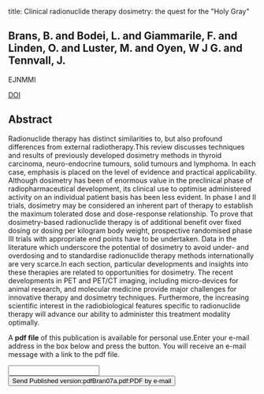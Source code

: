 title: Clinical radionuclide therapy dosimetry: the quest for the "Holy Gray"

## Brans, B. and Bodei, L. and Giammarile, F. and Linden, O. and Luster, M. and Oyen, W J G. and Tennvall, J.
EJNMMI

<a href="https://doi.org/10.1007/s00259-006-0338-5">DOI</a>

## Abstract
Radionuclide therapy has distinct similarities to, but also profound differences from external radiotherapy.This review discusses techniques and results of previously developed dosimetry methods in thyroid carcinoma, neuro-endocrine tumours, solid tumours and lymphoma. In each case, emphasis is placed on the level of evidence and practical applicability. Although dosimetry has been of enormous value in the preclinical phase of radiopharmaceutical development, its clinical use to optimise administered activity on an individual patient basis has been less evident. In phase I and II trials, dosimetry may be considered an inherent part of therapy to establish the maximum tolerated dose and dose-response relationship. To prove that dosimetry-based radionuclide therapy is of additional benefit over fixed dosing or dosing per kilogram body weight, prospective randomised phase III trials with appropriate end points have to be undertaken. Data in the literature which underscore the potential of dosimetry to avoid under- and overdosing and to standardise radionuclide therapy methods internationally are very scarce.In each section, particular developments and insights into these therapies are related to opportunities for dosimetry. The recent developments in PET and PET/CT imaging, including micro-devices for animal research, and molecular medicine provide major challenges for innovative therapy and dosimetry techniques. Furthermore, the increasing scientific interest in the radiobiological features specific to radionuclide therapy will advance our ability to administer this treatment modality optimally.

A <b>pdf file</b> of this publication is available for personal use.Enter your e-mail address in the box below and press the button. You will receive an e-mail message with a link to the pdf file.
<form action="sender.php">  <input type="text" name="email">  <input type="submit" value="Send Published version:pdfBran07a.pdf:PDF by e-mail"></form>